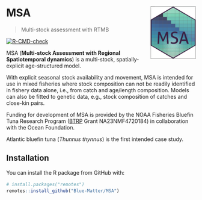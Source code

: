 
<!-- README.md is generated from README.Rmd. Please edit that file -->

# MSA <img src="man/figures/README-hex.png" align="right" height=139 width=120 />

> Multi-stock assessment with RTMB

<!-- badges: start -->

[![R-CMD-check](https://github.com/Blue-Matter/MSA/actions/workflows/R-CMD-check.yaml/badge.svg)](https://github.com/Blue-Matter/MSA/actions/workflows/R-CMD-check.yaml)
<!-- badges: end -->

MSA (**Multi-stock Assessment with Regional Spatiotemporal dynamics**)
is a multi-stock, spatially-explicit age-structured model.

With explicit seasonal stock availability and movement, MSA is intended
for use in mixed fisheries where stock composition can not be readily
identified in fishery data alone, i.e., from catch and age/length
composition. Models can also be fitted to genetic data, e.g., stock
composition of catches and close-kin pairs.

Funding for development of MSA is provided by the NOAA Fisheries Bluefin
Tuna Research Program
([BTRP](https://www.fisheries.noaa.gov/grant/bluefin-tuna-research-program)
Grant NA23NMF4720184) in collaboration with the Ocean Foundation.

Atlantic bluefin tuna (*Thunnus thynnus*) is the first intended case
study.

## Installation

You can install the R package from GitHub with:

``` r
# install.packages("remotes")
remotes::install_github("Blue-Matter/MSA")
```
